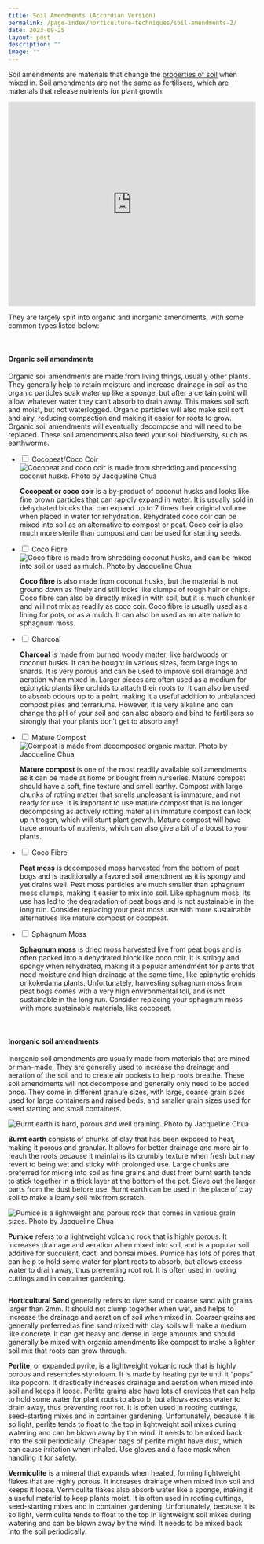 ```yaml
---
title: Soil Amendments (Accordian Version)
permalink: /page-index/horticulture-techniques/soil-amendments-2/
date: 2023-09-25
layout: post
description: ""
image: ""
---
```

<section>
	<p>Soil amendments are materials that change the <a href="/page-index/horticulture-techniques/soil/">properties of soil</a> when mixed in. Soil amendments are not the same as fertilisers, which are materials that release nutrients for plant growth. </p>
	<iframe width="100%" height="415" src="https://www.youtube.com/embed/ZOMLfqymu5Q" title="YouTube video player" frameborder="0" allow="accelerometer; autoplay; clipboard-write; encrypted-media; gyroscope; picture-in-picture; web-share" allowfullscreen=""></iframe>	<br>
	<p>They are largely split into organic and inorganic amendments, with some common types listed below:</p>
	<br>
</section>

<section>
	<h4>Organic soil amendments</h4>
	<p>Organic soil amendments are made from living things, usually other plants. They generally help to retain moisture and increase drainage in soil as the organic particles soak water up like a sponge, but after a certain point will allow whatever water they can’t absorb to drain away. This makes soil soft and moist, but not waterlogged. Organic particles will also make soil soft and airy, reducing compaction and making it easier for roots to grow. Organic soil amendments will eventually decompose and will need to be replaced. These soil amendments also feed your soil biodiversity, such as earthworms.</p>
</section>

<ul class="jekyllcodex_accordion">
	<li><input type="checkbox" id="accordian1">
		<label for="accordian1">Cocopeat/Coco Coir</label><div>
		<img title="Cocopeat and coco coir is made from shredding and processing coconut husks. Photo by Jacqueline Chua" src="/images/Horti%20techniques/Soil_Amendment_Cocopeat.jpg">
		<p><b>Cocopeat or coco coir</b> is a by-product of coconut husks and looks like fine brown particles that can rapidly expand in water. It is usually sold in dehydrated blocks that can expand up to 7 times their original volume when placed in water for rehydration. Rehydrated coco coir can be mixed into soil as an alternative to compost or peat. Coco coir is also much more sterile than compost and can be used for starting seeds.</p>
	</div></li>
	<li><input type="checkbox" id="accordian2">
		<label for="accordian2">Coco Fibre</label><div>
		<img title="Coco fibre is made from shredding coconut husks, and can be mixed into soil or used as mulch. Photo by Jacqueline Chua" src="/images/Horti%20techniques/Mulch_JacChua%20(1).jpg">
		<p><b>Coco fibre</b> is also made from coconut husks, but the material is not ground down as finely and still looks like clumps of rough hair or chips. Coco fibre can also be directly mixed in with soil, but it is much chunkier and will not mix as readily as coco coir. Coco fibre is usually used as a lining for pots, or as a mulch. It can also be used as an alternative to sphagnum moss.</p>
	</div></li>
	<li><input type="checkbox" id="accordian3">
		<label for="accordian3">Charcoal</label><div>
		<p><b>Charcoal</b> is made from burned woody matter, like hardwoods or coconut husks. It can be bought in various sizes, from large logs to shards. It is very porous and can be used to improve soil drainage and aeration when mixed in. Larger pieces are often used as a medium for epiphytic plants like orchids to attach their roots to. It can also be used to absorb odours up to a point, making it a useful addition to unbalanced compost piles and terrariums. However, it is very alkaline and can change the pH of your soil and can also absorb and bind to fertilisers so strongly that your plants don’t get to absorb any!</p>
	</div></li>
	<li><input type="checkbox" id="accordian4">
		<label for="accordian4">Mature Compost</label><div>
		<img title="Compost is made from decomposed organic matter. Photo by Jacqueline Chua" src="/images/Horti%20techniques/Compost_Jacchua.jpg">
		<p><b>Mature compost</b> is one of the most readily available soil amendments as it can be made at home or bought from nurseries. Mature compost should have a soft, fine texture and smell earthy. Compost with large chunks of rotting matter that smells unpleasant is immature, and not ready for use. It is important to use mature compost that is no longer decomposing as actively rotting material in immature compost can lock up nitrogen, which will stunt plant growth. Mature compost will have trace amounts of nutrients, which can also give a bit of a boost to your plants.</p>
	</div></li>
	<li><input type="checkbox" id="accordian5">
		<label for="accordian5">Coco Fibre</label><div>
		<p><b>Peat moss</b> is decomposed moss harvested from the bottom of peat bogs and is traditionally a favored soil amendment as it is spongy and yet drains well. Peat moss particles are much smaller than sphagnum moss clumps, making it easier to mix into soil. Like sphagnum moss, its use has led to the degradation of peat bogs and is not sustainable in the long run. Consider replacing your peat moss use with more sustainable alternatives like mature compost or cocopeat. </p>
	</div></li>
	<li><input type="checkbox" id="accordian6">
		<label for="accordian6">Sphagnum Moss</label><div>
		<p><b>Sphagnum moss</b> is dried moss harvested live from peat bogs and is often packed into a dehydrated block like coco coir. It is stringy and spongy when rehydrated, making it a popular amendment for plants that need moisture and high drainage at the same time, like epiphytic orchids or kokedama plants. Unfortunately, harvesting sphagnum moss from peat bogs comes with a very high environmental toll, and is not sustainable in the long run. Consider replacing your sphagnum moss with more sustainable materials, like cocopeat.</p>
	</div></li>
</ul>
<br>

<section>
	<h4>Inorganic soil amendments</h4>
	<p>Inorganic soil amendments are usually made from materials that are mined or man-made. They are generally used to increase the drainage and aeration of the soil and to create air pockets to help roots breathe. These soil amendments will not decompose and generally only need to be added once. They come in different granule sizes, with large, coarse grain sizes used for large containers and raised beds, and smaller grain sizes used for seed starting and small containers. </p>
	<img title="Burnt earth is hard, porous and well draining. Photo by Jacqueline Chua" src="/images/Horti%20techniques/SoilAmendment_BurntEarth_Jacchua.jpg">
	<p><b>Burnt earth</b> consists of chunks of clay that has been exposed to heat, making it porous and granular. It allows for better drainage and more air to reach the roots because it maintains its crumbly texture when fresh but may revert to being wet and sticky with prolonged use. Large chunks are preferred for mixing into soil as fine grains and dust from burnt earth tends to stick together in a thick layer at the bottom of the pot. Sieve out the larger parts from the dust before use. Burnt earth can be used in the place of clay soil to make a loamy soil mix from scratch. </p>
	<img title="Pumice is a lightweight and porous rock that comes in various grain sizes. Photo by Jacqueline Chua" src="/images/Horti%20techniques/SoilAmendment_Grit_Jacchua%20(4).jpg">
	<p><b>Pumice</b> refers to a lightweight volcanic rock that is highly porous. It increases drainage and aeration when mixed into soil, and is a popular soil additive for succulent, cacti and bonsai mixes. Pumice has lots of pores that can help to hold some water for plant roots to absorb, but allows excess water to drain away, thus preventing root rot. It is often used in rooting cuttings and in container gardening. </p>
	<img title="" src="/images/Horti%20techniques/Soil_Sandy_Jacchua.jpg">
	<p><b>Horticultural Sand</b> generally refers to river sand or coarse sand with grains larger than 2mm. It should not clump together when wet, and helps to increase the drainage and aeration of soil when mixed in. Coarser grains are generally preferred as fine sand mixed with clay soils will make a medium like concrete.  It can get heavy and dense in large amounts and should generally be mixed with organic amendments like compost to make a lighter soil mix that roots can grow through. </p>
	<p><b>Perlite</b>, or expanded pyrite, is a lightweight volcanic rock that is highly porous and resembles styrofoam. It is made by heating pyrite until it “pops” like popcorn. It drastically increases drainage and aeration when mixed into soil and keeps it loose. Perlite grains also have lots of crevices that can help to hold some water for plant roots to absorb, but allows excess water to drain away, thus preventing root rot. It is often used in rooting cuttings, seed-starting mixes and in container gardening. Unfortunately, because it is so light, perlite tends to float to the top in lightweight soil mixes during watering and can be blown away by the wind. It needs to be mixed back into the soil periodically. Cheaper bags of perlite might have dust, which can cause irritation when inhaled. Use gloves and a face mask when handling it for safety.</p>
	<p><b>Vermiculite</b> is a mineral that expands when heated, forming lightweight flakes that are highly porous. It increases drainage when mixed into soil and keeps it loose. Vermiculite flakes also absorb water like a sponge, making it a useful material to keep plants moist. It is often used in rooting cuttings, seed-starting mixes and in container gardening. Unfortunately, because it is so light, vermiculite tends to float to the top in lightweight soil mixes during watering and can be blown away by the wind. It needs to be mixed back into the soil periodically.</p>
	<br>
</section>